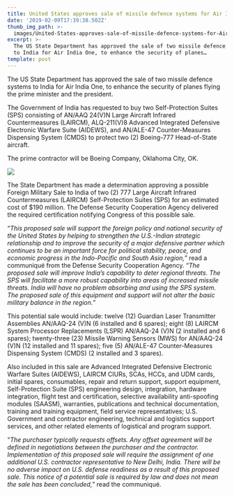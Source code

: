 ```yaml
---
title: United States approves sale of missile defence systems for Air India One
date: '2019-02-09T17:39:38.502Z'
thumb_img_path: >-
  images/United-States-approves-sale-of-missile-defence-systems-for-Air-India-One/1*z4GhhRrnn_d-qF5TZLpRrw.png
excerpt: >-
  The US State Department has approved the sale of two missile defence systems
  to India for Air India One, to enhance the security of planes…
template: post
---
```

The US State Department has approved the sale of two missile defence systems to India for Air India One, to enhance the security of planes flying the prime minister and the president.

The Government of India has requested to buy two Self-Protection Suites (SPS) consisting of AN/AAQ 24(V)N Large Aircraft Infrared Countermeasures (LAIRCM), ALQ-211(V)8 Advanced Integrated Defensive Electronic Warfare Suite (AIDEWS), and AN/ALE-47 Counter-Measures Dispensing System (CMDS) to protect two (2) Boeing-777 Head-of-State aircraft.

The prime contractor will be Boeing Company, Oklahoma City, OK.

![](/images/United-States-approves-sale-of-missile-defence-systems-for-Air-India-One/1*z4GhhRrnn_d-qF5TZLpRrw.png)

The State Department has made a determination approving a possible Foreign Military Sale to India of two (2) 777 Large Aircraft Infrared Countermeasures (LAIRCM) Self-Protection Suites (SPS) for an estimated cost of $190 million. The Defense Security Cooperation Agency delivered the required certification notifying Congress of this possible sale.

“*This proposed sale will support the foreign policy and national security of the United States by helping to strengthen the U.S.-Indian strategic relationship and to improve the security of a major defensive partner which continues to be an important force for political stability, peace, and economic progress in the Indo-Pacific and South Asia region,*” read a communiqué from the Defense Security Cooperation Agency. “*The proposed sale will improve India’s capability to deter regional threats. The SPS will facilitate a more robust capability into areas of increased missile threats. India will have no problem absorbing and using the SPS system. The proposed sale of this equipment and support will not alter the basic military balance in the region.*”

This potential sale would include: twelve (12) Guardian Laser Transmitter Assemblies AN/AAQ-24 (V)N (6 installed and 6 spares); eight (8) LAIRCM System Processor Replacements (LSPR) AN/AAQ-24 (V)N (2 installed and 6 spares); twenty-three (23) Missile Warning Sensors (MWS) for AN/AAQ-24 (V)N (12 installed and 11 spares); five (5) AN/ALE-47 Counter-Measures Dispensing System (CMDS) (2 installed and 3 spares).

Also included in this sale are Advanced Integrated Defensive Electronic Warfare Suites (AIDEWS), LAIRCM CIURs, SCAs, HCCs, and UDM cards, initial spares, consumables, repair and return support, support equipment, Self-Protection Suite (SPS) engineering design, integration, hardware integration, flight test and certification, selective availability anti-spoofing modules (SAASM), warranties, publications and technical documentation, training and training equipment, field service representatives; U.S. Government and contractor engineering, technical and logistics support services, and other related elements of logistical and program support.

“*The purchaser typically requests offsets. Any offset agreement will be defined in negotiations between the purchaser and the contractor. Implementation of this proposed sale will require the assignment of one additional U.S. contractor representative to New Delhi, India. There will be no adverse impact on U.S. defense readiness as a result of this proposed sale. This notice of a potential sale is required by law and does not mean the sale has been concluded,*” read the communiqué.
